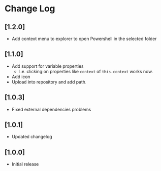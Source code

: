 # Change Log

## [1.2.0]
- Add context menu to explorer to open Powershell in the selected folder

## [1.1.0]
- Add support for variable properties
  - I.e. clicking on properties like `context` of `this.context` works now.
- Add icon
- Upload into repository and add path.

## [1.0.3]
- Fixed external dependencies problems

## [1.0.1]
- Updated changelog

## [1.0.0]
- Initial release